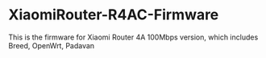 # XiaomiRouter-R4AC-Firmware
This is the firmware for Xiaomi Router 4A 100Mbps version, which includes Breed, OpenWrt, Padavan
